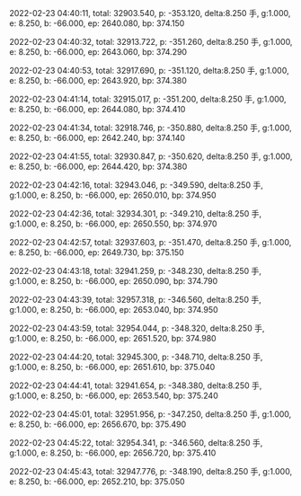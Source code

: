 2022-02-23 04:40:11, total: 32903.540, p: -353.120, delta:8.250 手, g:1.000, e: 8.250, b: -66.000, ep: 2640.080, bp: 374.150

2022-02-23 04:40:32, total: 32913.722, p: -351.260, delta:8.250 手, g:1.000, e: 8.250, b: -66.000, ep: 2643.060, bp: 374.290

2022-02-23 04:40:53, total: 32917.690, p: -351.120, delta:8.250 手, g:1.000, e: 8.250, b: -66.000, ep: 2643.920, bp: 374.380

2022-02-23 04:41:14, total: 32915.017, p: -351.200, delta:8.250 手, g:1.000, e: 8.250, b: -66.000, ep: 2644.080, bp: 374.410

2022-02-23 04:41:34, total: 32918.746, p: -350.880, delta:8.250 手, g:1.000, e: 8.250, b: -66.000, ep: 2642.240, bp: 374.140

2022-02-23 04:41:55, total: 32930.847, p: -350.620, delta:8.250 手, g:1.000, e: 8.250, b: -66.000, ep: 2644.420, bp: 374.380

2022-02-23 04:42:16, total: 32943.046, p: -349.590, delta:8.250 手, g:1.000, e: 8.250, b: -66.000, ep: 2650.010, bp: 374.950

2022-02-23 04:42:36, total: 32934.301, p: -349.210, delta:8.250 手, g:1.000, e: 8.250, b: -66.000, ep: 2650.550, bp: 374.970

2022-02-23 04:42:57, total: 32937.603, p: -351.470, delta:8.250 手, g:1.000, e: 8.250, b: -66.000, ep: 2649.730, bp: 375.150

2022-02-23 04:43:18, total: 32941.259, p: -348.230, delta:8.250 手, g:1.000, e: 8.250, b: -66.000, ep: 2650.090, bp: 374.790

2022-02-23 04:43:39, total: 32957.318, p: -346.560, delta:8.250 手, g:1.000, e: 8.250, b: -66.000, ep: 2653.040, bp: 374.950

2022-02-23 04:43:59, total: 32954.044, p: -348.320, delta:8.250 手, g:1.000, e: 8.250, b: -66.000, ep: 2651.520, bp: 374.980

2022-02-23 04:44:20, total: 32945.300, p: -348.710, delta:8.250 手, g:1.000, e: 8.250, b: -66.000, ep: 2651.610, bp: 375.040

2022-02-23 04:44:41, total: 32941.654, p: -348.380, delta:8.250 手, g:1.000, e: 8.250, b: -66.000, ep: 2653.540, bp: 375.240

2022-02-23 04:45:01, total: 32951.956, p: -347.250, delta:8.250 手, g:1.000, e: 8.250, b: -66.000, ep: 2656.670, bp: 375.490

2022-02-23 04:45:22, total: 32954.341, p: -346.560, delta:8.250 手, g:1.000, e: 8.250, b: -66.000, ep: 2656.720, bp: 375.410

2022-02-23 04:45:43, total: 32947.776, p: -348.190, delta:8.250 手, g:1.000, e: 8.250, b: -66.000, ep: 2652.210, bp: 375.050
